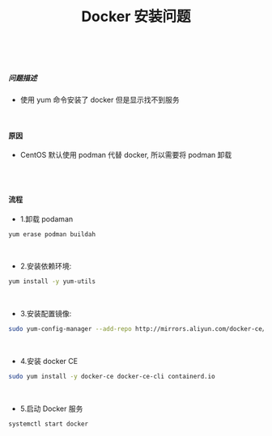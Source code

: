 ﻿---
layout: mypost
title: Docker 安装问题
categories: [ Docker, Linux ]
---

<br>

##### 问题描述

- 使用 yum 命令安装了 docker 但是显示找不到服务

<br>

#### 原因

- CentOS 默认使用 podman 代替 docker, 所以需要将 podman 卸载

<br>
<br>

#### 流程

- 1.卸载 podaman

```bash
yum erase podman buildah
```

<br>

- 2.安装依赖环境: 

```bash
yum install -y yum-utils
```

<br>

- 3.安装配置镜像: 

```bash
sudo yum-config-manager --add-repo http://mirrors.aliyun.com/docker-ce/linux/centos/docker-ce.repo
```

<br>

- 4.安装 docker CE

```bash
sudo yum install -y docker-ce docker-ce-cli containerd.io
```

<br>

- 5.启动 Docker 服务

```bash
systemctl start docker
```